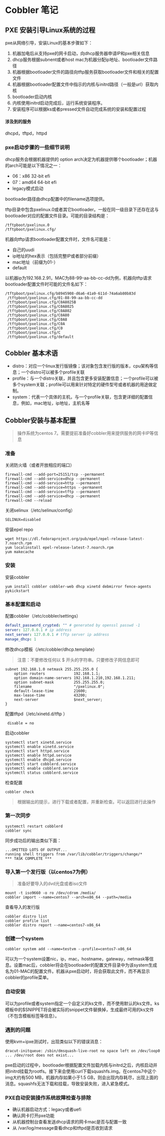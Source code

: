 # Cobbler 笔记

## PXE 安装引导Linux系统的过程

pxe从网络引导，安装Linux的基本步骤如下：

1. 机器加电后从支持pxe的网卡启动，向dhcp服务器申请IP和pxe相关信息
2. dhcp服务根据subnent或者host mac为机器分配ip地址、bootloader文件路径
3. 机器根据bootloader文件的路径向tftp服务获取bootloader文件和相关的配置文件
4. 机器根据bootloader配置文件中指示的内核与initrd路径（一般是url）获取内核
5. bootloader启动内核
6. 内核使用initrd启动完成后，运行系统安装程序。
7. 安装程序可以根据ks或者pressed文件自动完成系统的安装和配置过程

#### 涉及到的服务

dhcpd，tftpd，httpd

### pxe启动步骤的一些细节说明

dhcp服务会根据机器提供的 option arch决定为机器提供哪个bootloader；机器的arch可能是以下情况之一：

- 06：x86 32-bit efi
- 07：amd64 64-bit efi
- legacy模式启动

bootloader路径由dhcp配置中的filename选项提供。

tftp目录中包含pxelinux.0或者其它bootloader。一般在同一级目录下还存在这与bootloader对应的配置文件目录。可能的目录结构是：

```shell
/tftpboot/pxelinux.0
/tftpboot/pxelinux.cfg/
```

机器向tftp请求bootloader配置文件时，文件名可能是：

- 自己的uudi
- ip地址的hex表示（包括完整IP或者部分前缀）
- mac地址（前缀为01-）
- default

以机器ip为192.168.2.91，MAC为88-99-aa-bb-cc-dd为例，机器向tftp请求bootloader配置文件时可能的文件名如下：

```shell
/tftpboot/pxelinux.cfg/b8945908-d6a6-41a9-611d-74a6ab80b83d
 /tftpboot/pxelinux.cfg/01-88-99-aa-bb-cc-dd
 /tftpboot/pxelinux.cfg/C0A8025B
 /tftpboot/pxelinux.cfg/C0A8025
 /tftpboot/pxelinux.cfg/C0A802
 /tftpboot/pxelinux.cfg/C0A80
 /tftpboot/pxelinux.cfg/C0A8
 /tftpboot/pxelinux.cfg/C0A
 /tftpboot/pxelinux.cfg/C0
 /tftpboot/pxelinux.cfg/C
 /tftpboot/pxelinux.cfg/default
```

## Cobbler 基本术语

- distro：对应一个linux发行版镜像；该对象包含发行版的版本，cpu架构等信息；一个distro可以被多个profile关联
- profile：与一个distro关联，并且包含更多安装配置信息；一个profile可以被多个system关联；profile可以用来针对特定的硬件型号或者机器的用途做定制。
- system：代表一个具体的主机，与一个profile关联，包含更详细的配置信息，例如，mac地址，ip地址，主机名等

## Cobbler安装与基本配置

> 操作系统为centos 7。需要提前准备好cobbler用来提供服务的网卡IP等信息

### 准备

关闭防火墙（或者开放相应的端口）

```shell
firewall-cmd --add-port=25151/tcp --permanent
firewall-cmd --add-service=dhcp --permanent 
firewall-cmd --add-service=http --permanent 
firewall-cmd --add-service=https --permanent 
firewall-cmd --add-service=tftp --permanent 
firewall-cmd --add-service=dhcp --permanent
firewall-cmd --reload
```

关闭selinux（/etc/selinux/config）

```shell
SELINUX=disabled
```

安装epel repo

```shell
wget https://dl.fedoraproject.org/pub/epel/epel-release-latest-7.noarch.rpm
yum localinstall epel-release-latest-7.noarch.rpm 
yum makecache 
```

### 安装

安装cobbler

```shell
yum install cobbler cobbler-web dhcp xinetd debmirror fence-agents pykickstart
```

### 基本配置和启动

配置cobbler（/etc/cobbler/settings）

```yaml
default_password_crypted: "" # generated by openssl passwd -1
server: 127.0.0.1 # ip address
next_server: 127.0.0.1 # tftp server ip address
manage_dhcp: 1
```

修改dhcp模板（/etc/cobbler/dhcp.template）

> 注意：不要修改任何以 $ 开头的字符串。只要修改子网信息即可

```nginx
subnet 192.168.1.0 netmask 255.255.255.0 {
    option routers             192.168.1.1;
    option domain-name-servers 192.168.1.210,192.168.1.211;
    option subnet-mask         255.255.255.0;
    filename                   "/pxelinux.0";
    default-lease-time         21600;
    max-lease-time             43200;
    next-server                $next_server;
}
```

配置tftpd（/etc/xinetd.d/tftp ）

```nginx
 disable = no
```

启动cobbler

```shell
systemctl start xinetd.service
systemctl enable xinetd.service
systemctl start httpd.service
systemctl enable httpd.service
systemctl enable dhcpd.service
systemctl start cobblerd.service
systemctl enable cobblerd.service
systemctl status cobblerd.service
```

检查配置

```shell
cobbler check
```

> 根据输出的提示，进行下载或者配置，并重新检查。可以返回进行此操作

### 第一次同步

```shell
systemctl restart cobblerd
cobbler sync
```

同步成功后的输出类似下面：

```shell
...OMITTED LOTS OF OUTPUT...
running shell triggers from /var/lib/cobbler/triggers/change/*
*** TASK COMPLETE ***
```

### 导入第一个发行版（以centos7为例）

> 准备好要导入的dvd光盘或者iso文件

```shell
mount -t iso9660 -o ro /dev/cdrom /media/
cobbler import --name=centos7 --arch=x86_64 --path=/media
```

查看导入的发行版

```shell
cobbler distro list
cobbler profile list
cobbler distro report --name=centos7-x86_64
```

### 创建一个system

```shell
cobbler system add --name=testvm --profile=centos7-x86_64
```

可以为一个system设置nic，ip，mac，hostname，gateway，netmask等信息。设置mac后，cobbler将会在bootloader的配置文件目录中为该system生成名为01-MAC的配置文件。机器从pxe启动时，将会获取此文件，而不再显示cobbler的profile菜单。

### 自动安装

可以为profile或者system指定一个自定义的ks文件，而不使用默认的ks文件。ks模板中的$SNIPPET将会被实际的snippet文件替换掉，生成最终可用的ks文件（不包含模板标签等信息）。

### 遇到的问题

使用kvm+ipxe测试时，出现类似以下的错误消息：

```shell
dracut-initqueue: /sbin/dmsquash-live-root no space left on /dev/loop0
... /dev/root does not exist...
```

pxe启动的过程中，bootloader根据配置文件加载内核与initrd之后，内核启动并把initrd挂载为rootfs。接下来会使用curl下载squashfs.img。在centos7中这个img大约有500 MB，机器内存如果小于1.5 GB，则会出现内存耗尽，出现上面的消息。squashfs无法下载和挂载，导致安装失败，进入紧急模式。

### PXE自动安装操作系统故障检查与排除

- 确认机器启动方式：legacy或者uefi
- 确认网卡打开pxe功能
- 从机器控制台查看发送dhcp请求的网卡mac是否与配置一致
- 从 /var/log/message查看dhcp和tftpd是否收到请求

